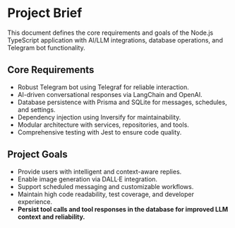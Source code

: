 # Project Brief

This document defines the core requirements and goals of the Node.js TypeScript application with AI/LLM integrations, database operations, and Telegram bot functionality.

## Core Requirements
- Robust Telegram bot using Telegraf for reliable interaction.
- AI-driven conversational responses via LangChain and OpenAI.
- Database persistence with Prisma and SQLite for messages, schedules, and settings.
- Dependency injection using Inversify for maintainability.
- Modular architecture with services, repositories, and tools.
- Comprehensive testing with Jest to ensure code quality.

## Project Goals
- Provide users with intelligent and context-aware replies.
- Enable image generation via DALL·E integration.
- Support scheduled messaging and customizable workflows.
- Maintain high code readability, test coverage, and developer experience. 
- **Persist tool calls and tool responses in the database for improved LLM context and reliability.** 